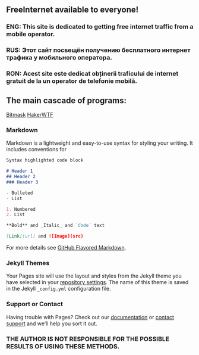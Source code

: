 ## FreeInternet available to everyone!
### ENG: This site is dedicated to getting free internet traffic from a mobile operator.
### RUS: Этот сайт посвещён получению бесплатного интернет трафика у мобильного оператора.
### RON: Acest site este dedicat obținerii traficului de internet gratuit de la un operator de telefonie mobilă.

## The main cascade of programs:

[Bitmask](https://github.com/DroidSU-GI/FreeInet/blob/master/Bitmask%201.0.5.apk?raw=true)
[HakerWTF](https://github.com/DroidSU-GI/FreeInet/raw/master/HakerWTF%20VPN%20v1.7.apk)

### Markdown

Markdown is a lightweight and easy-to-use syntax for styling your writing. It includes conventions for

```markdown
Syntax highlighted code block

# Header 1
## Header 2
### Header 3

- Bulleted
- List

1. Numbered
2. List

**Bold** and _Italic_ and `Code` text

[Link](url) and ![Image](src)
```

For more details see [GitHub Flavored Markdown](https://guides.github.com/features/mastering-markdown/).

### Jekyll Themes

Your Pages site will use the layout and styles from the Jekyll theme you have selected in your [repository settings](https://github.com/DroidSU-GI/FreeInternet/settings). The name of this theme is saved in the Jekyll `_config.yml` configuration file.

### Support or Contact

Having trouble with Pages? Check out our [documentation](https://docs.github.com/categories/github-pages-basics/) or [contact support](https://support.github.com/contact) and we’ll help you sort it out.

### THE AUTHOR IS NOT RESPONSIBLE FOR THE POSSIBLE RESULTS OF USING THESE METHODS.
